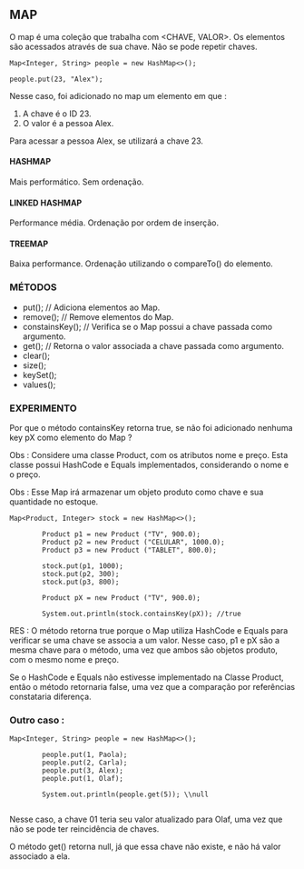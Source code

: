 ## MAP

O map é uma coleção que trabalha com <CHAVE, VALOR>. Os elementos são acessados através de sua chave. Não se pode repetir chaves.

````
Map<Integer, String> people = new HashMap<>();

people.put(23, "Alex");
````

Nesse caso, foi adicionado no map um elemento em que :

1. A chave é o ID 23.
2. O valor é a pessoa Alex.

Para acessar a pessoa Alex, se utilizará a chave 23.

#### HASHMAP

Mais performático. Sem ordenação.

#### LINKED HASHMAP

Performance média. Ordenação por ordem de inserção.

#### TREEMAP

Baixa performance. Ordenação utilizando o compareTo() do elemento.

### MÉTODOS 

* put(); // Adiciona elementos ao Map. 
* remove(); // Remove elementos do Map.
* constainsKey(); // Verifica se o Map possui a chave passada como argumento.
* get(); // Retorna o valor associada a chave passada como argumento.
* clear();
* size();
* keySet();
* values();

### EXPERIMENTO

Por que o método containsKey retorna true, se não foi adicionado nenhuma key pX como elemento do Map ?

Obs : Considere uma classe Product, com os atributos nome e preço. Esta classe possui HashCode e Equals implementados, considerando o nome e o preço.

Obs : Esse Map irá armazenar um objeto produto como chave e sua quantidade no estoque.

````
Map<Product, Integer> stock = new HashMap<>();
		
		Product p1 = new Product ("TV", 900.0);
		Product p2 = new Product ("CELULAR", 1000.0);
		Product p3 = new Product ("TABLET", 800.0);
		
		stock.put(p1, 1000);
		stock.put(p2, 300);
		stock.put(p3, 800);
		
		Product pX = new Product ("TV", 900.0);
		
		System.out.println(stock.containsKey(pX)); //true
````
RES : O método retorna true porque o Map utiliza HashCode e Equals para verificar se uma chave se associa a um valor. Nesse caso, p1 e pX são a mesma chave para o método, uma vez que ambos são objetos produto, com o mesmo nome e preço.

Se o HashCode e Equals não estivesse implementado na Classe Product, então o método retornaria false, uma vez que a comparação por referências constataria diferença.

### Outro caso :

````
Map<Integer, String> people = new HashMap<>();
		
		people.put(1, Paola);
		people.put(2, Carla);
		people.put(3, Alex);
   		people.put(1, Olaf);
    
   		System.out.println(people.get(5)); \\null
		
````

Nesse caso, a chave 01 teria seu valor atualizado para Olaf, uma vez que não se pode ter reincidência de chaves.

O método get() retorna null, já que essa chave não existe, e não há valor associado a ela.
